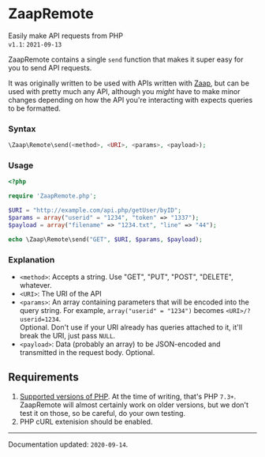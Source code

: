 # ZaapRemote
Easily make API requests from PHP  
`v1.1`: `2021-09-13`

ZaapRemote contains a single `send` function that makes it super easy for you to send API requests. 

It was originally written to be used with APIs written with [Zaap](https://github.com/aaviator42/Zaap), but can be used with pretty much any API, although you _might_ have to make minor changes depending on how the API you're interacting with expects queries to be formatted.

### Syntax

```php
\Zaap\Remote\send(<method>, <URI>, <params>, <payload>);
```

### Usage

```php
<?php

require 'ZaapRemote.php';

$URI = "http://example.com/api.php/getUser/byID";
$params = array("userid" = "1234", "token" => "1337");
$payload = array("filename" => "1234.txt", "line" => "44");

echo \Zaap\Remote\send("GET", $URI, $params, $payload);
```

### Explanation

* `<method>`: Accepts a string. Use "GET", "PUT", "POST", "DELETE", whatever.
* `<URI>`: The URI of the API
* `<params>`: An array containing parameters that will be encoded into the query string. For example, `array("userid" = "1234")` becomes `<URI>/?userid=1234`.  
  Optional. Don't use if your URI already has queries attached to it, it'll break the URI, just pass `NULL`. 
* `<payload>`: Data (probably an array) to be JSON-encoded and transmitted in the request body. Optional. 

## Requirements
1. [Supported versions of PHP](https://www.php.net/supported-versions.php). At the time of writing, that's PHP `7.3+`. ZaapRemote will almost certainly work on older versions, but we don't test it on those, so be careful, do your own testing.
2. PHP cURL extenision should be enabled.

----------
Documentation updated: `2020-09-14`.
